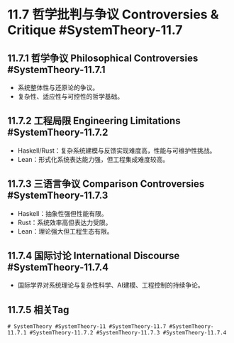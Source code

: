 # 11.7 哲学批判与争议 Controversies & Critique #SystemTheory-11.7

## 11.7.1 哲学争议 Philosophical Controversies #SystemTheory-11.7.1

- 系统整体性与还原论的争议。
- 复杂性、适应性与可控性的哲学基础。

## 11.7.2 工程局限 Engineering Limitations #SystemTheory-11.7.2

- Haskell/Rust：复杂系统建模与反馈实现难度高，性能与可维护性挑战。
- Lean：形式化系统表达能力强，但工程集成难度较高。

## 11.7.3 三语言争议 Comparison Controversies #SystemTheory-11.7.3

- Haskell：抽象性强但性能有限。
- Rust：系统效率高但表达力受限。
- Lean：理论强大但工程生态有限。

## 11.7.4 国际讨论 International Discourse #SystemTheory-11.7.4

- 国际学界对系统理论与复杂性科学、AI建模、工程控制的持续争论。

## 11.7.5 相关Tag

`# SystemTheory #SystemTheory-11 #SystemTheory-11.7 #SystemTheory-11.7.1 #SystemTheory-11.7.2 #SystemTheory-11.7.3 #SystemTheory-11.7.4`
